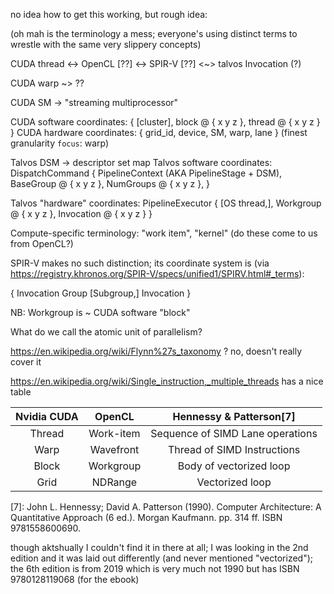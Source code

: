 no idea how to get this working, but rough idea:

(oh mah is the terminology a mess; everyone's using distinct terms to wrestle with the same very slippery concepts)

CUDA thread <-> OpenCL [??] <-> SPIR-V [??] <~> talvos Invocation (?)

CUDA warp ~> ??

CUDA SM -> "streaming multiprocessor"

CUDA software coordinates: {  [cluster], block @ { x y z }, thread @ { x y z } }
CUDA hardware coordinates: { grid_id, device, SM, warp, lane } (finest granularity `focus`: warp)

Talvos DSM -> descriptor set map
Talvos software coordinates: DispatchCommand {
  PipelineContext (AKA PipelineStage + DSM),
  BaseGroup @ { x y z },
  NumGroups @ { x y z },
}

Talvos "hardware" coordinates: PipelineExecutor { [OS thread,], Workgroup @ { x y z }, Invocation @ { x y z } }

Compute-specific terminology: "work item", "kernel" (do these come to us from OpenCL?)

SPIR-V makes no such distinction; its coordinate system is (via https://registry.khronos.org/SPIR-V/specs/unified1/SPIRV.html#_terms):

{
  Invocation Group
  [Subgroup,]
  Invocation
}


NB:
  Workgroup is ~ CUDA software "block"



What do we call the atomic unit of parallelism?

  https://en.wikipedia.org/wiki/Flynn%27s_taxonomy ? no, doesn't really cover it




  https://en.wikipedia.org/wiki/Single_instruction,_multiple_threads has a nice table


| Nvidia CUDA |   OpenCL  |      Hennessy & Patterson[7]      |
|:-----------:|:---------:|:---------------------------------:|
|    Thread   | Work-item | Sequence of SIMD Lane operations  |
|     Warp    | Wavefront |    Thread of SIMD Instructions    |
|    Block    | Workgroup |      Body of vectorized loop      |
|     Grid    |  NDRange  |          Vectorized loop          |

[7]: John L. Hennessy; David A. Patterson (1990). Computer Architecture: A Quantitative Approach (6 ed.). Morgan Kaufmann. pp. 314 ff. ISBN 9781558600690.

  though aktshually I couldn't find it in there at all; I was looking in the 2nd edition and it was laid out differently (and never mentioned "vectorized"); the 6th edition is from 2019 which is very much not 1990 but has ISBN 9780128119068 (for the ebook)
